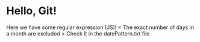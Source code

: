 # Hello, Git!

Here we have some regular expression (JS)!
< The exact number of days in a month are excluded >
Check it in the datePattern.txt file
